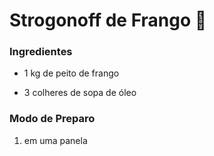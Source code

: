 # Strogonoff de Frango :chicken:

### Ingredientes

- 1 kg de peito de frango

- 3 colheres de sopa de óleo

### Modo de Preparo

1. em uma panela

